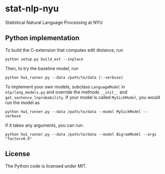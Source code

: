 stat-nlp-nyu
============

Statistical Natural Language Processing at NYU

Python implementation
---------------------

To build the C-extension that computes edit distance, run

```
python setup.py build_ext --inplace
```

Then, to try the baseline model, run

```
python hw1_runner.py --data /path/to/data [--verbose]
```

To implement your own models, subclass `LanguageModel` in
`nlp/lang_models.py` and override the methods `__init__` and
`get_sentence_lnprobability`. If your model is called `MySickModel`, you would
run the model as

```
python hw1_runner.py --data /path/to/data --model MySickModel --verbose
```

If it takes any arguments, you can run:

```
python hw1_runner.py --data /path/to/data --model BigramModel --args "factor=0.9"
```

License
-------

The Python code is licensed under MIT.
